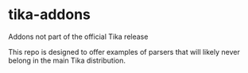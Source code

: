 # tika-addons
Addons not part of the official Tika release

This repo is designed to offer examples of parsers that will likely never belong in the main Tika distribution.
